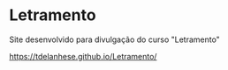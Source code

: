 # Letramento
Site desenvolvido para divulgação do curso "Letramento"

https://tdelanhese.github.io/Letramento/
